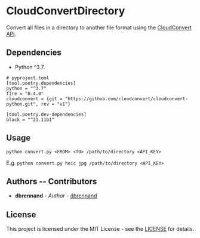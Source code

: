 # CloudConvertDirectory
Convert all files in a directory to another file format using the [CloudConvert API](https://cloudconvert.com/api/v2#overview).

## Dependencies

* Python ^3.7.

```
# pyproject.toml
[tool.poetry.dependencies]
python = "^3.7"
fire = "0.4.0"
cloudconvert = {git = "https://github.com/cloudconvert/cloudconvert-python.git", rev = "v1"}

[tool.poetry.dev-dependencies]
black = "^21.11b1"
```

## Usage
`python convert.py <FROM> <TO> /path/to/directory <API_KEY>`

E.g. `python convert.py heic jpg /path/to/directory <API_KEY>`

## Authors -- Contributors

* **dbrennand** - *Author* - [dbrennand](https://github.com/dbrennand)

## License
This project is licensed under the MIT License - see the [LICENSE](LICENSE) for details.
